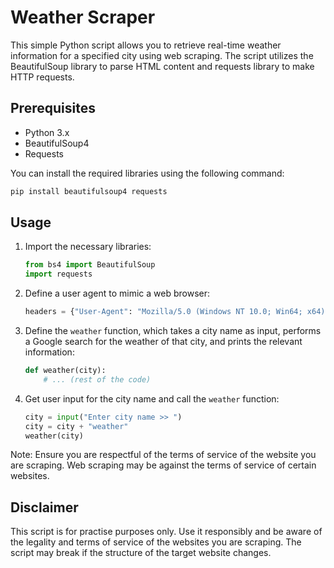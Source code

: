 # Weather Scraper

This simple Python script allows you to retrieve real-time weather information for a specified city using web scraping. The script utilizes the BeautifulSoup library to parse HTML content and requests library to make HTTP requests.

## Prerequisites
- Python 3.x
- BeautifulSoup4
- Requests

You can install the required libraries using the following command:
```bash
pip install beautifulsoup4 requests
```

## Usage
1. Import the necessary libraries:
   ```python
   from bs4 import BeautifulSoup
   import requests
   ```

2. Define a user agent to mimic a web browser:
   ```python
   headers = {"User-Agent": "Mozilla/5.0 (Windows NT 10.0; Win64; x64) AppleWebKit/537.36 (KHTML, like Gecko) Chrome/58.0.3029.110 Safari/537.3"}
   ```

3. Define the `weather` function, which takes a city name as input, performs a Google search for the weather of that city, and prints the relevant information:
   ```python
   def weather(city):
       # ... (rest of the code)
   ```

4. Get user input for the city name and call the `weather` function:
   ```python
   city = input("Enter city name >> ")
   city = city + "weather"
   weather(city)
   ```

Note: Ensure you are respectful of the terms of service of the website you are scraping. Web scraping may be against the terms of service of certain websites.

## Disclaimer
This script is for practise purposes only. Use it responsibly and be aware of the legality and terms of service of the websites you are scraping. The script may break if the structure of the target website changes.
